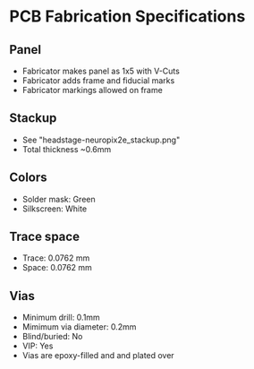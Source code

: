 # PCB Fabrication Specifications

## Panel
- Fabricator makes panel as 1x5 with V-Cuts
- Fabricator adds frame and fiducial marks
- Fabricator markings allowed on frame

## Stackup
- See "headstage-neuropix2e_stackup.png"
- Total thickness ~0.6mm

## Colors
- Solder mask: Green
- Silkscreen: White

## Trace space
- Trace: 0.0762 mm
- Space: 0.0762 mm

## Vias
- Minimum drill: 0.1mm
- Mimimum via diameter: 0.2mm
- Blind/buried: No
- VIP: Yes
- Vias are epoxy-filled and and plated over





